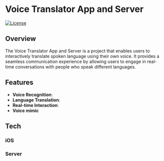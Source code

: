 # Voice Translator App and Server

[![License](https://img.shields.io/badge/license-MIT-blue.svg)](LICENSE)

## Overview

The Voice Translator App and Server is a project that enables users to interactively translate spoken language using their own voice. It provides a seamless communication experience by allowing users to engage in real-time conversations with people who speak different languages.

## Features

- **Voice Recognition**: 
- **Language Translation**: 
- **Real-time Interaction**:
- **Voice mimic**

## Tech

### iOS

### Server
